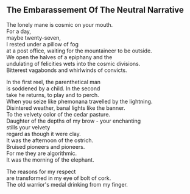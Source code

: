 The Embarassement Of The Neutral Narrative
------------------------------------------
The lonely mane is cosmic on your mouth.  
For a day,  
maybe twenty-seven,  
I rested under a pillow of fog  
at a post office, waiting for the mountaineer to be outside.  
We open the halves of a epiphany and the  
undulating of felicities wets into the cosmic divisions.  
Bitterest vagabonds and whirlwinds of convicts.  
  
In the first reel, the parenthetical man  
is soddened by a child. In the second  
take he returns, to play and to perch.  
When you seize like phemonana travelled by the lightning.  
Disintered weather, banal lights like the banner.  
To the velvety color of the cedar pasture.  
Daughter of the depths of my brow - your enchanting  
stills your velvety  
regard as though it were clay.  
It was the afternoon of the ostrich.  
Bruised pioneers and pioneers.  
For me they are algorithmic.  
It was the morning of the elephant.  
  
The reasons for my respect  
are transformed in my eye of bolt of cork.  
The old warrior's medal drinking from my finger.  
